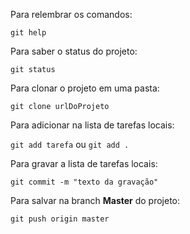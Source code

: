 Para relembrar os comandos:

``git help``

Para saber o status do projeto:

``git status``

Para clonar o projeto em uma pasta:

``git clone urlDoProjeto``

Para adicionar na lista de tarefas locais:

``git add tarefa`` ou ``git add .``

Para gravar a lista de tarefas locais:

``git commit -m "texto da gravação"``

Para salvar na branch **Master** do projeto:

``git push origin master``
